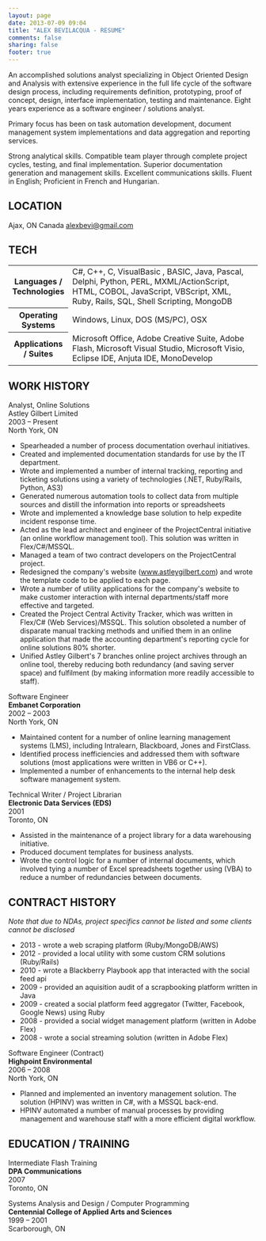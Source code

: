```yaml
---
layout: page
date: 2013-07-09 09:04
title: "ALEX BEVILACQUA - RESUME"
comments: false
sharing: false
footer: true
---
```


An accomplished solutions analyst specializing in Object Oriented Design and Analysis with extensive
experience in the full life cycle of the software design process, including requirements definition, prototyping, proof of concept, design, interface implementation, testing and maintenance. Eight years experience as a software engineer / solutions analyst. 

Primary focus has been on task automation development, document management system implementations
and data aggregation and reporting services.

Strong analytical skills. Compatible team player through complete project cycles, testing, and final
implementation. Superior documentation generation and management skills. Excellent communications skills.
Fluent in English; Proficient in French and Hungarian.

## LOCATION

Ajax, ON Canada
alexbevi@gmail.com

## TECH

<table cellpadding="5">
  <tr>
    <th width="100px">Languages / Technologies</th>
    <td>C#, C++, C, VisualBasic , BASIC, Java, Pascal, Delphi, Python, PERL, 
MXML/ActionScript, HTML, COBOL, JavaScript, VBScript, XML, Ruby, Rails, SQL, 
Shell Scripting, MongoDB</td>
  </tr>
  <tr>
    <th>Operating Systems</th>
    <td>Windows, Linux, DOS (MS/PC), OSX</td>
  </tr>
  <tr>
    <th>Applications / Suites</th>
    <td>Microsoft Office, Adobe Creative Suite, Adobe Flash, Microsoft Visual Studio, 
Microsoft Visio, Eclipse IDE, Anjuta IDE, MonoDevelop</td>
  </tr>
</table>

## WORK HISTORY

Analyst, Online Solutions<br>
Astley Gilbert Limited<br>
2003 – Present<br>
North York, ON

* Spearheaded a number of process documentation overhaul initiatives.
* Created and implemented documentation standards for use by the IT department.
* Wrote and implemented a number of internal tracking, reporting and ticketing solutions using a variety
of technologies (.NET, Ruby/Rails, Python, AS3)
* Generated numerous automation tools to collect data from multiple sources and distill the information
into reports or spreadsheets
* Wrote and implemented a knowledge base solution to help expedite incident response time.
* Acted as the lead architect and engineer of the ProjectCentral initiative (an online workflow
management tool). This solution was written in Flex/C#/MSSQL.
* Managed a team of two contract developers on the ProjectCentral project.
* Redesigned the company's website (www.astleygilbert.com) and wrote the template code to be
applied to each page.
* Wrote a number of utility applications for the company's website to make customer interaction with
internal departments/staff more effective and targeted.
* Created the Project Central Activity Tracker, which was written in Flex/C# (Web Services)/MSSQL. This
solution obsoleted a number of disparate manual tracking methods and unified them in an online
application that made the accounting department's reporting cycle for online solutions 80% shorter.
* Unified Astley Gilbert's 7 branches online project archives through an online tool, thereby reducing
both redundancy (and saving server space) and fulfilment (by making information more readily
accessible to staff).

Software Engineer<br>
**Embanet Corporation**<br>
2002 – 2003<br>
North York, ON

* Maintained content for a number of online learning management systems (LMS), including Intralearn,
Blackboard, Jones and FirstClass.
* Identified process inefficiencies and addressed them with software solutions (most applications were
written in VB6 or C++).
* Implemented a number of enhancements to the internal help desk software management system.


Technical Writer / Project Librarian<br>
**Electronic Data Services (EDS)**<br>
2001<br>
Toronto, ON<br>

* Assisted in the maintenance of a project library for a data warehousing initiative.
* Produced document templates for business analysts.
* Wrote the control logic for a number of internal documents, which involved tying a number of Excel
spreadsheets together using (VBA) to reduce a number of redundancies between documents.

## CONTRACT HISTORY

_Note that due to NDAs, project specifics cannot be listed and some clients cannot be disclosed_

* 2013 - wrote a web scraping platform (Ruby/MongoDB/AWS)
* 2012 - provided a local utility with some custom CRM solutions (Ruby/Rails)
* 2010 - wrote a Blackberry Playbook app that interacted with the social feed api
* 2009 - provided an aquisition audit of a scrapbooking platform written in Java
* 2009 - created a social platform feed aggregator (Twitter, Facebook, Google News) using Ruby
* 2008 - provided a social widget management platform (written in Adobe Flex)
* 2008 - wrote a social streaming solution (written in Adobe Flex)

Software Engineer (Contract)<br>
**Highpoint Environmental**<br>
2006 – 2008<br>
North York, ON

* Planned and implemented an inventory management solution. The solution (HPINV) was written in C#,
with a MSSQL back-end. 
* HPINV automated a number of manual processes by providing management and warehouse staff with
a more efficient digital workflow.

## EDUCATION / TRAINING

Intermediate Flash Training<br>
**DPA Communications**<br>
2007<br>
Toronto, ON

Systems Analysis and Design / Computer Programming<br>
**Centennial College of Applied Arts and Sciences**<br>
1999 – 2001<br>
Scarborough, ON